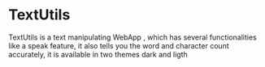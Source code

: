 # TextUtils
TextUtils is a text manipulating WebApp , which has several functionalities like a speak feature, it also tells you the word and character count accurately, it is available in two themes dark and ligth
